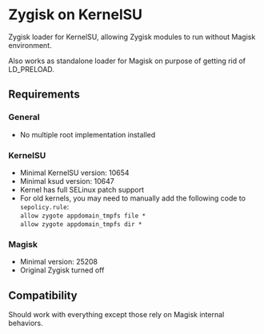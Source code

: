 # Zygisk on KernelSU

Zygisk loader for KernelSU, allowing Zygisk modules to run without Magisk environment.

Also works as standalone loader for Magisk on purpose of getting rid of LD_PRELOAD.

## Requirements

### General

+ No multiple root implementation installed

### KernelSU

+ Minimal KernelSU version: 10654
+ Minimal ksud version: 10647
+ Kernel has full SELinux patch support
+ For old kernels, you may need to manually add the following code to `sepolicy.rule`:  
  `allow zygote appdomain_tmpfs file *`  
  `allow zygote appdomain_tmpfs dir *`

### Magisk

+ Minimal version: 25208
+ Original Zygisk turned off

## Compatibility

Should work with everything except those rely on Magisk internal behaviors.
